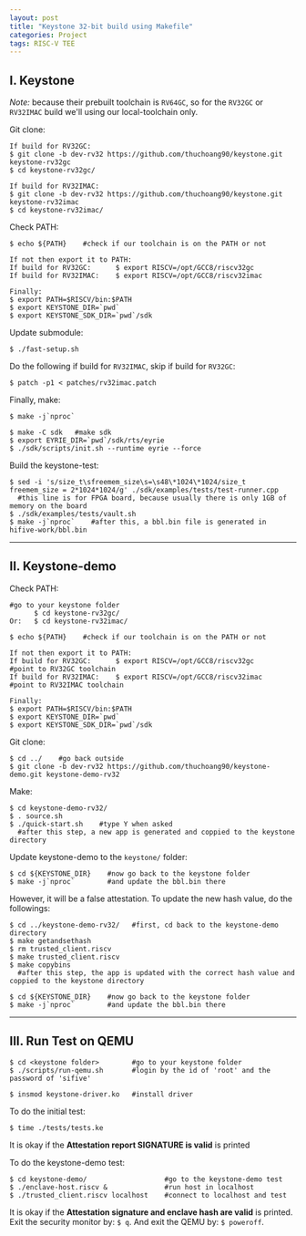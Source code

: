 ```yaml
---
layout: post
title: "Keystone 32-bit build using Makefile"
categories: Project
tags: RISC-V TEE
---
```


## I. Keystone

*Note:* because their prebuilt toolchain is ```RV64GC```, so for the ```RV32GC``` or ```RV32IMAC``` build we'll using our local-toolchain only.

Git clone:
```shell
If build for RV32GC:
$ git clone -b dev-rv32 https://github.com/thuchoang90/keystone.git keystone-rv32gc
$ cd keystone-rv32gc/

If build for RV32IMAC:
$ git clone -b dev-rv32 https://github.com/thuchoang90/keystone.git keystone-rv32imac
$ cd keystone-rv32imac/
```

Check PATH:
```shell
$ echo ${PATH}    #check if our toolchain is on the PATH or not

If not then export it to PATH:
If build for RV32GC:      $ export RISCV=/opt/GCC8/riscv32gc
If build for RV32IMAC:    $ export RISCV=/opt/GCC8/riscv32imac

Finally:
$ export PATH=$RISCV/bin:$PATH
$ export KEYSTONE_DIR=`pwd`
$ export KEYSTONE_SDK_DIR=`pwd`/sdk
```

Update submodule:
```shell
$ ./fast-setup.sh
```

Do the following if build for ```RV32IMAC```, skip if build for ```RV32GC```:
```
$ patch -p1 < patches/rv32imac.patch
```

Finally, make:
```shell
$ make -j`nproc`

$ make -C sdk   #make sdk
$ export EYRIE_DIR=`pwd`/sdk/rts/eyrie
$ ./sdk/scripts/init.sh --runtime eyrie --force
```

Build the keystone-test:
```shell
$ sed -i 's/size_t\sfreemem_size\s=\s48\*1024\*1024/size_t freemem_size = 2*1024*1024/g' ./sdk/examples/tests/test-runner.cpp
  #this line is for FPGA board, because usually there is only 1GB of memory on the board
$ ./sdk/examples/tests/vault.sh
$ make -j`nproc`    #after this, a bbl.bin file is generated in hifive-work/bbl.bin
```

* * *

## II. Keystone-demo

Check PATH:
```shell
#go to your keystone folder
      $ cd keystone-rv32gc/
Or:   $ cd keystone-rv32imac/

$ echo ${PATH}    #check if our toolchain is on the PATH or not

If not then export it to PATH:
If build for RV32GC:      $ export RISCV=/opt/GCC8/riscv32gc      #point to RV32GC toolchain
If build for RV32IMAC:    $ export RISCV=/opt/GCC8/riscv32imac    #point to RV32IMAC toolchain

Finally:
$ export PATH=$RISCV/bin:$PATH
$ export KEYSTONE_DIR=`pwd`
$ export KEYSTONE_SDK_DIR=`pwd`/sdk
```

Git clone:
```shell
$ cd ../    #go back outside
$ git clone -b dev-rv32 https://github.com/thuchoang90/keystone-demo.git keystone-demo-rv32
```

Make:
```shell
$ cd keystone-demo-rv32/
$ . source.sh
$ ./quick-start.sh    #type Y when asked
  #after this step, a new app is generated and coppied to the keystone directory
```

Update keystone-demo to the ```keystone/``` folder:
```shell
$ cd ${KEYSTONE_DIR}    #now go back to the keystone folder
$ make -j`nproc`        #and update the bbl.bin there
```

However, it will be a false attestation. To update the new hash value, do the followings:
```shell
$ cd ../keystone-demo-rv32/   #first, cd back to the keystone-demo directory
$ make getandsethash
$ rm trusted_client.riscv
$ make trusted_client.riscv
$ make copybins
  #after this step, the app is updated with the correct hash value and coppied to the keystone directory

$ cd ${KEYSTONE_DIR}    #now go back to the keystone folder
$ make -j`nproc`        #and update the bbl.bin there
```

* * *

## III. Run Test on QEMU

```shell
$ cd <keystone folder>        #go to your keystone folder
$ ./scripts/run-qemu.sh       #login by the id of 'root' and the password of 'sifive'

$ insmod keystone-driver.ko   #install driver
```

To do the initial test:
```shell
$ time ./tests/tests.ke
```
It is okay if the **Attestation report SIGNATURE is valid** is printed

To do the keystone-demo test:
```shell
$ cd keystone-demo/                   #go to the keystone-demo test
$ ./enclave-host.riscv &              #run host in localhost
$ ./trusted_client.riscv localhost    #connect to localhost and test
```
It is okay if the **Attestation signature and enclave hash are valid** is printed.
Exit the security monitor by: ```$ q```. And exit the QEMU by:  ```$ poweroff```.
